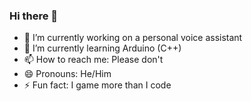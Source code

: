 ### Hi there 👋

<!--
**TheAgent-1/TheAgent-1** is a ✨ _special_ ✨ repository because its `README.md` (this file) appears on your GitHub profile.

Here are some ideas to get you started:
-->
- 🔭 I’m currently working on a personal voice assistant
- 🌱 I’m currently learning Arduino (C++)
- 📫 How to reach me: Please don't
- 😄 Pronouns: He/Him
- ⚡ Fun fact: I game more than I code

